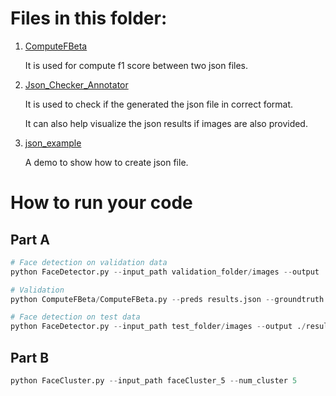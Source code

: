# Files in this folder:

1. <u>ComputeFBeta</u>

   It is used for compute f1 score between two json files.

2. <u>Json_Checker_Annotator</u>

   It is used to check if the generated the json file in correct format.

   It can also help visualize the json results if images are also provided.

3. <u>json_example</u>

   A demo to show how to create json file.

# How to run your code
## Part A
```python
# Face detection on validation data
python FaceDetector.py --input_path validation_folder/images --output ./results_val.json

# Validation
python ComputeFBeta/ComputeFBeta.py --preds results.json --groundtruth validation_folder/ground-truth.json

# Face detection on test data
python FaceDetector.py --input_path test_folder/images --output ./results.json
```

## Part B

```python
python FaceCluster.py --input_path faceCluster_5 --num_cluster 5
```

